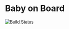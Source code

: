 # Baby on Board

[![Build Status](https://travis-ci.org/BabyOnBoard/BabyOnBoard-Android.svg?branch=master)](https://travis-ci.org/BabyOnBoard/BabyOnBoard-Android)
